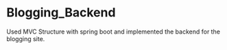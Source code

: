 # Blogging_Backend
Used MVC Structure with spring boot and implemented the backend for the blogging site. 

